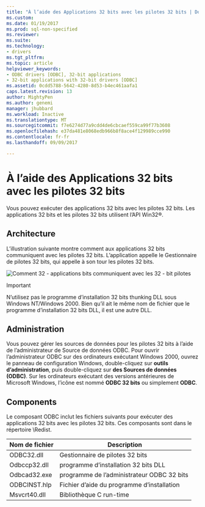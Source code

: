 ```yaml
---
title: "À l’aide des Applications 32 bits avec les pilotes 32 bits | Documents Microsoft"
ms.custom: 
ms.date: 01/19/2017
ms.prod: sql-non-specified
ms.reviewer: 
ms.suite: 
ms.technology:
- drivers
ms.tgt_pltfrm: 
ms.topic: article
helpviewer_keywords:
- ODBC drivers [ODBC], 32-bit applications
- 32-bit applications with 32-bit drivers [ODBC]
ms.assetid: 0cdd5788-5642-4280-8d53-b4ec461aafa1
caps.latest.revision: 13
author: MightyPen
ms.author: genemi
manager: jhubbard
ms.workload: Inactive
ms.translationtype: MT
ms.sourcegitcommit: f7e6274d77a9cdd4de6cbcaef559ca99f77b3608
ms.openlocfilehash: e37da481e8068edb966b8f8ace4f129989cce990
ms.contentlocale: fr-fr
ms.lasthandoff: 09/09/2017

---
```

# <a name="using-32-bit-applications-with-32-bit-drivers"></a>À l’aide des Applications 32 bits avec les pilotes 32 bits
Vous pouvez exécuter des applications 32 bits avec les pilotes 32 bits. Les applications 32 bits et les pilotes 32 bits utilisent l’API Win32®.  
  
## <a name="architecture"></a>Architecture  
 L’illustration suivante montre comment aux applications 32 bits communiquent avec les pilotes 32 bits. L’application appelle le Gestionnaire de pilotes 32 bits, qui appelle à son tour les pilotes 32 bits.  
  
 ![Comment 32 &#45; applications bits communiquent avec les 32 &#45; bit pilotes](../../odbc/microsoft/media/sdka6.gif "sdka6")  
  
> [!IMPORTANT]  
>  N’utilisez pas le programme d’installation 32 bits thunking DLL sous Windows NT/Windows 2000. Bien qu’il ait le même nom de fichier que le programme d’installation 32 bits DLL, il est une autre DLL.  
  
## <a name="administration"></a>Administration  
 Vous pouvez gérer les sources de données pour les pilotes 32 bits à l’aide de l’administrateur de Source de données ODBC. Pour ouvrir l’administrateur ODBC sur des ordinateurs exécutant Windows 2000, ouvrez le panneau de configuration Windows, double-cliquez sur **outils d’administration**, puis double-cliquez sur **des Sources de données (ODBC)**. Sur les ordinateurs exécutant des versions antérieures de Microsoft Windows, l’icône est nommé **ODBC 32 bits** ou simplement **ODBC**.  
  
## <a name="components"></a>Components  
 Le composant ODBC inclut les fichiers suivants pour exécuter des applications 32 bits avec les pilotes 32 bits. Ces composants sont dans le répertoire \Redist.  
  
|Nom de fichier| Description|  
|---------------|-----------------|  
|ODBC32.dll|Gestionnaire de pilotes 32 bits|  
|Odbccp32.dll|programme d’installation 32 bits DLL|  
|Odbcad32.exe|programme de l’administrateur ODBC 32 bits|  
|ODBCINST.hlp|Fichier d’aide du programme d’installation|  
|Msvcrt40.dll|Bibliothèque C run-time|

